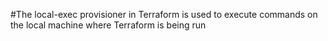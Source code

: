#The local-exec provisioner in Terraform is used to execute commands on the local machine where Terraform is being run
